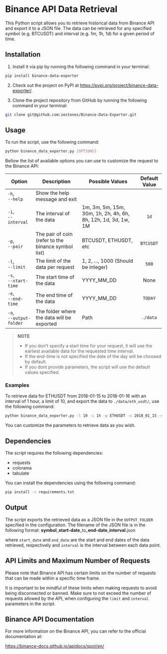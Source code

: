# Binance API Data Retrieval

This Python script allows you to retrieve historical data from Binance API and export it to a JSON file. The data can be retrieved for any specified symbol (e.g. BTCUSDT) and interval (e.g. 1m, 1h, 1d) for a given period of time.

## Installation

1. Install it via pip by running the following command in your terminal:
````bash
pip install binance-data-exporter
````
2. Check out the project on PyPI at https://pypi.org/project/binance-data-exporter/.

3. Clone the project repository from GitHub by running the following command in your terminal:
````bash
git clone git@github.com:zestones/Binance-Data-Exporter.git
````

## Usage

To run the script, use the following command:

````bash
python binance_data_exporter.py [OPTIONS]
````

Bellow the list of available options you can use to customize the request to the Binance API:

| **Option**          | **Description**                   | **Possible Values**               | **Default Value** 	|
|-------------------	|----------------------------------	|---------------------------------	|:-----------------:	|
| `-h`,<br> `--help`          	| Show the help message and exit  	|                          	|                   	|	
| `-i`,<br> `--interval`      	| The interval of the data                                                 	| 1m, 3m, 5m, 15m, 30m, 1h, 2h, 4h, 6h, 8h, 12h, 1d, 3d, 1w, 1M 	|        `1d`       	|
| `-p`,<br> `--pair`          	| The pair of coin (refer to the binance symbol list)                      	| BTCUSDT, ETHUSDT, etc                                         	|     `BTCUSDT`     	|
| `-l`,<br> `--limit`         	| The limit of the data per request  	| 1, 2, ..., 1000 (Should be integer)                           	|       `500`       	|
| `-s`,<br> `--start-time`    	| The start time of the data                                               	| YYYY_MM_DD                                                    	|        None       	|
| `-e`,<br> `--end-time`      	| The end time of the data                                                 	| YYYY_MM_DD                                                    	|      `TODAY`      	|
| `-o`,<br> `--output-folder` 	| The folder where the data will be exported                               	| Path                                                          	|      `./data`     	|


> **NOTE** 
> 
> - If you don't specify a start time for your request, it will use the earliest available data for the requested time interval.
> - If the end-time is not specified the date of the day will be choosed by default.
> - If you dont provide parameters, the script will use the default values specified.
### Examples

To retrieve data for ETHUSDT from 2018-01-15 to 2018-01-16 with an interval of 1 hour, a limit of 10, and export the data to `./data/eth_usdt/`, use the following command:

````bash
python binance_data_exporter.py -l 10 -i 1h -p ETHUSDT -s 2018_01_15 -e 2018_01_16 -o ./data/eth_usdt/
````

You can customize the parameters to retrieve data as you wish.


## Dependencies

The script requires the following dependencies:

- requests
- colorama
- tabulate

You can install the dependencies using the following command:

````bash
pip install -r requirements.txt
````	


## Output

The script exports the retrieved data as a JSON file in the `OUTPUT_FOLDER` specified in the configuration. The filename of the JSON file is in the following format: **symbol**\_**start-date**\_to\_**end-date**\_**interval**.json

where `start_date` and `end_date` are the start and end dates of the data retrieved, respectively and ``interval`` is the interval between each data point.

## API Limits and Maximum Number of Requests

Please note that Binance API has certain limits on the number of requests that can be made within a specific time frame. 

It is important to be mindful of these limits when making requests to avoid being disconnected or banned. Make sure to not exceed the number of requests allowed by the API, when configuring the `limit` and `interval` parameters in the script.

## Binance API Documentation
For more information on the Binance API, you can refer to the official documentation at:

https://binance-docs.github.io/apidocs/spot/en/
